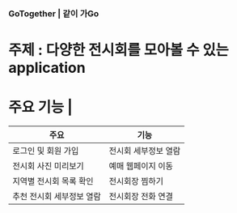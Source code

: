 ### GoTogether | 같이 가Go

# 주제 : 다양한 전시회를 모아볼 수 있는 application

# 주요 기능 | 
주요 | 기능
--- | ---
로그인 및 회원 가입 | 전시회 세부정보 열람
전시회 사진 미리보기 | 예매 웹페이지 이동
지역별 전시회 목록 확인 | 전시회장 찜하기
추천 전시회 세부정보 열람 | 전시회장 전화 연결

